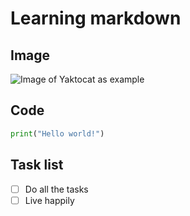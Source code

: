 # Learning markdown
## Image
![Image of Yaktocat as example](https://octodex.github.com/images/yaktocat.png)

## Code
```python
print("Hello world!")
```
## Task list
- [ ] Do all the tasks
- [ ] Live happily 
